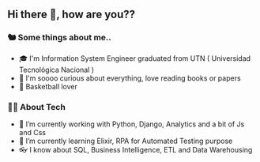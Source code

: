 ## Hi there 👋, how are you??


### 🐿 Some things about me..

- 🎓 I'm Information System Engineer graduated from UTN ( Universidad Tecnológica Nacional )
- 📖 I'm soooo curious about everything, love reading books or papers 
- 🏀 Basketball lover

### 👨‍💻 About Tech

- 🔭 I’m currently working with Python, Django, Analytics and a bit of Js and Css
- 🌱 I’m currently learning Elixir, RPA for Automated Testing purpose 
- 👓 I know about SQL, Business Intelligence, ETL and Data Warehousing 

<!--
**fedebelve/fedebelve** is a ✨ _special_ ✨ repository because its `README.md` (this file) appears on your GitHub profile.

Here are some ideas to get you started:

- 🔭 I’m currently working on ...
- 🌱 I’m currently learning ...
- 👯 I’m looking to collaborate on ...
- 🤔 I’m looking for help with ...
- 💬 Ask me about ...
- 📫 How to reach me: ...
- 😄 Pronouns: ...
- ⚡ Fun fact: ...
-->
